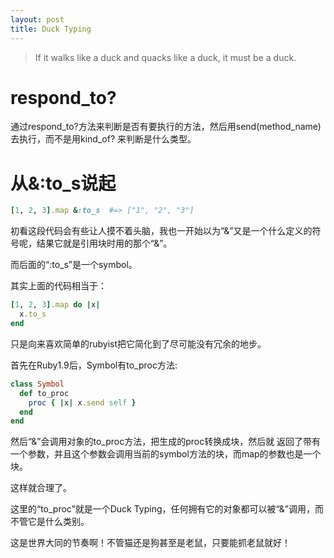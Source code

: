 ```yaml
---
layout: post
title: Duck Typing
---
```


> If it walks like a duck and quacks like a duck, it must be a duck.

# respond_to?
通过respond_to?方法来判断是否有要执行的方法，然后用send(method_name)去执行，而不是用kind_of?
来判断是什么类型。


# 从&:to_s说起

```ruby
[1, 2, 3].map &:to_s  #=> ["1", "2", "3"]
```

初看这段代码会有些让人摸不着头脑，我也一开始以为“&”又是一个什么定义的符号呢，结果它就是引用块时用的那个“&”。

而后面的“:to_s”是一个symbol。

其实上面的代码相当于：

```ruby
[1, 2, 3].map do |x|
  x.to_s
end
```

只是向来喜欢简单的rubyist把它简化到了尽可能没有冗余的地步。

首先在Ruby1.9后，Symbol有to_proc方法:

```ruby
class Symbol
  def to_proc
    proc { |x| x.send self }
  end
end
```

然后“&”会调用对象的to_proc方法，把生成的proc转换成块，然后就
返回了带有一个参数，并且这个参数会调用当前的symbol方法的块，而map的参数也是一个块。

这样就合理了。

这里的“to_proc”就是一个Duck Typing，任何拥有它的对象都可以被“&”调用，而不管它是什么类别。

这是世界大同的节奏啊！不管猫还是狗甚至是老鼠，只要能抓老鼠就好！
